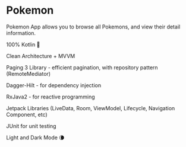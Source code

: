 # Pokemon

Pokemon App allows you to browse all Pokemons, and view their detail information.

100% Kotlin 🚀

Clean Architecture + MVVM

Paging 3 Library - efficient pagination, with repository pattern (RemoteMediator)

Dagger-Hilt - for dependency injection

RxJava2 - for reactive programming

Jetpack Libraries (LiveData, Room, ViewModel, Lifecycle, Navigation Component, etc)

JUnit for unit testing

Light and Dark Mode 🌘
